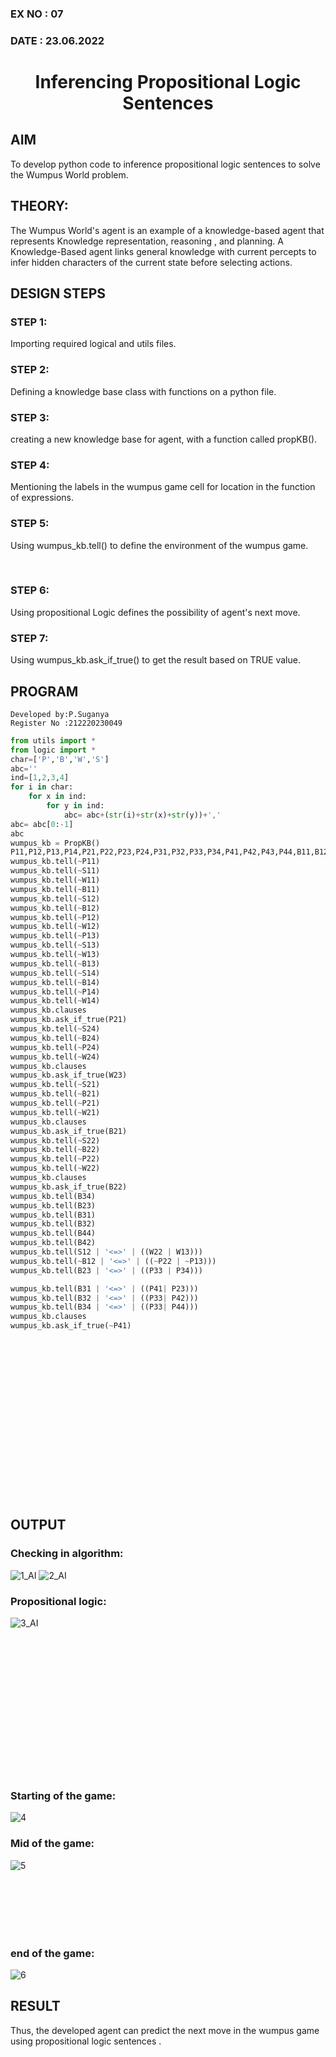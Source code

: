 ### EX NO : 07
### DATE  : 23.06.2022
# <p align="center"> Inferencing Propositional Logic Sentences </p>

## AIM

To develop python code to inference propositional logic sentences to solve the Wumpus World problem.

## THEORY:
The Wumpus World's agent is an example of a knowledge-based agent that represents Knowledge representation, reasoning , and planning. A Knowledge-Based agent links general knowledge with current percepts to infer hidden characters of the current state before selecting actions.


## DESIGN STEPS
### STEP 1:
Importing required logical and utils files.
### STEP 2:
Defining a knowledge base class with functions on a python file.
### STEP 3:
creating a new knowledge base for agent, with a function called propKB().
### STEP 4:
Mentioning the labels in the wumpus game cell for location in the function of expressions.
### STEP 5:
Using wumpus_kb.tell() to define the environment of the wumpus game.

</br>

### STEP 6:
Using propositional Logic defines the possibility of agent's next move.
### STEP 7:
Using wumpus_kb.ask_if_true() to get the result based on TRUE value.
## PROGRAM
```
Developed by:P.Suganya
Register No :212220230049
```

```python
from utils import *
from logic import *
char=['P','B','W','S']
abc=''
ind=[1,2,3,4]
for i in char:
    for x in ind:
        for y in ind:
            abc= abc+(str(i)+str(x)+str(y))+','
abc= abc[0:-1]
abc
wumpus_kb = PropKB()
P11,P12,P13,P14,P21,P22,P23,P24,P31,P32,P33,P34,P41,P42,P43,P44,B11,B12,B13,B14,B21,B22,B23,B24,B31,B32,B33,B34,B41,B42,B43,B44,W11,W12,W13,W14,W21,W22,W23,W24,W31,W32,W33,W34,W41,W42,W43,W44,S11,S12,S13,S14,S21,S22,S23,S24,S31,S32,S33,S34,S41,S42,S43,S44= expr('P11,P12,P13,P14,P21,P22,P23,P24,P31,P32,P33,P34,P41,P42,P43,P44,B11,B12,B13,B14,B21,B22,B23,B24,B31,B32,B33,B34,B41,B42,B43,B44,W11,W12,W13,W14,W21,W22,W23,W24,W31,W32,W33,W34,W41,W42,W43,W44,S11,S12,S13,S14,S21,S22,S23,S24,S31,S32,S33,S34,S41,S42,S43,S44')
wumpus_kb.tell(~P11)
wumpus_kb.tell(~S11)
wumpus_kb.tell(~W11)
wumpus_kb.tell(~B11)
wumpus_kb.tell(~S12)
wumpus_kb.tell(~B12)
wumpus_kb.tell(~P12)
wumpus_kb.tell(~W12)
wumpus_kb.tell(~P13)
wumpus_kb.tell(~S13) 
wumpus_kb.tell(~W13)
wumpus_kb.tell(~B13)
wumpus_kb.tell(~S14)
wumpus_kb.tell(~B14)
wumpus_kb.tell(~P14)
wumpus_kb.tell(~W14)
wumpus_kb.clauses
wumpus_kb.ask_if_true(P21)
wumpus_kb.tell(~S24)
wumpus_kb.tell(~B24)
wumpus_kb.tell(~P24)
wumpus_kb.tell(~W24)
wumpus_kb.clauses
wumpus_kb.ask_if_true(W23)
wumpus_kb.tell(~S21)
wumpus_kb.tell(~B21)
wumpus_kb.tell(~P21)
wumpus_kb.tell(~W21)
wumpus_kb.clauses
wumpus_kb.ask_if_true(B21)
wumpus_kb.tell(~S22)
wumpus_kb.tell(~B22)
wumpus_kb.tell(~P22)
wumpus_kb.tell(~W22)
wumpus_kb.clauses
wumpus_kb.ask_if_true(B22)
wumpus_kb.tell(B34)
wumpus_kb.tell(B23)
wumpus_kb.tell(B31)
wumpus_kb.tell(B32)
wumpus_kb.tell(B44)
wumpus_kb.tell(B42)
wumpus_kb.tell(S12 | '<=>' | ((W22 | W13)))
wumpus_kb.tell(~B12 | '<=>' | ((~P22 | ~P13)))
wumpus_kb.tell(B23 | '<=>' | ((P33 | P34)))

wumpus_kb.tell(B31 | '<=>' | ((P41| P23)))
wumpus_kb.tell(B32 | '<=>' | ((P33| P42)))
wumpus_kb.tell(B34 | '<=>' | ((P33| P44)))
wumpus_kb.clauses
wumpus_kb.ask_if_true(~P41)
```
</br>
</br>
</br>
</br>
</br>
</br>
</br>
</br>
</br>
</br>
</br>
</br>
</br>
</br>
</br>

## OUTPUT
### Checking in algorithm:
![1_AI](https://user-images.githubusercontent.com/77089743/175824489-65b28283-9a47-432a-8e07-fd5d464ce21c.PNG)
![2_AI](https://user-images.githubusercontent.com/77089743/175824493-c8b6a628-e5d4-44e9-9972-18b9d11bf701.PNG)

### Propositional logic:
![3_AI](https://user-images.githubusercontent.com/77089743/175824502-5f579e15-0344-45f0-ae15-96c46df8e27c.PNG)

</br>
</br>
</br>
</br>
</br>
</br>
</br>
</br>
</br>
</br>
</br>
</br>
</br>


### Starting of the game:

![4](https://user-images.githubusercontent.com/77089743/175825257-394e9885-1abd-41c1-9055-9283d4ae41bc.PNG)


### Mid of the game:
![5](https://user-images.githubusercontent.com/77089743/175825251-43654978-752a-4f7e-b6c6-915c7ce1ad2c.PNG)


</br>
</br>
</br>
</br>
</br>

### end of the game:
![6](https://user-images.githubusercontent.com/77089743/175825215-5ddfb62c-2e44-448d-8c49-6e1ab4363e1b.PNG)


## RESULT
Thus, the developed agent can predict the next move in the wumpus game using propositional logic sentences .


